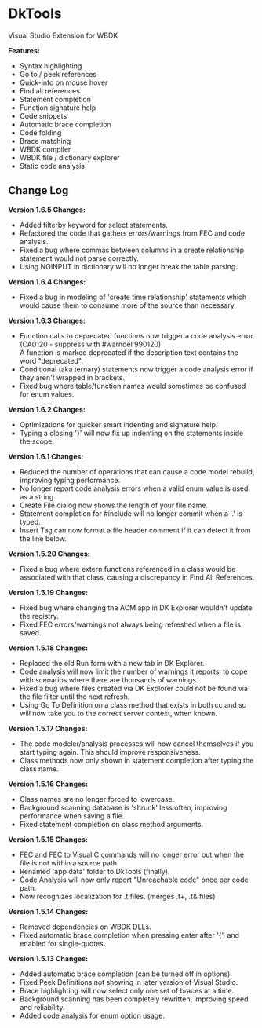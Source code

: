 # DkTools
Visual Studio Extension for WBDK

**Features:**
- Syntax highlighting
- Go to / peek references
- Quick-info on mouse hover
- Find all references
- Statement completion
- Function signature help
- Code snippets
- Automatic brace completion
- Code folding
- Brace matching
- WBDK compiler
- WBDK file / dictionary explorer
- Static code analysis

## Change Log

**Version 1.6.5 Changes:**
- Added filterby keyword for select statements.
- Refactored the code that gathers errors/warnings from FEC and code analysis.
- Fixed a bug where commas between columns in a create relationship statement would not parse correctly.
- Using NOINPUT in dictionary will no longer break the table parsing.

**Version 1.6.4 Changes:**
- Fixed a bug in modeling of 'create time relationship' statements which would cause them to consume more of the source than necessary.

**Version 1.6.3 Changes:**
- Function calls to deprecated functions now trigger a code analysis error (CA0120 - suppress with #warndel 990120)<br>
  A function is marked deprecated if the description text contains the word "deprecated".
- Conditional (aka ternary) statements now trigger a code analysis error if they aren't wrapped in brackets.
- Fixed bug where table/function names would sometimes be confused for enum values.

**Version 1.6.2 Changes:**
- Optimizations for quicker smart indenting and signature help.
- Typing a closing '}' will now fix up indenting on the statements inside the scope.

**Version 1.6.1 Changes:**
- Reduced the number of operations that can cause a code model rebuild, improving typing performance.
- No longer report code analysis errors when a valid enum value is used as a string.
- Create File dialog now shows the length of your file name.
- Statement completion for #include will no longer commit when a '.' is typed.
- Insert Tag can now format a file header comment if it can detect it from the line below.

**Version 1.5.20 Changes:**
- Fixed a bug where extern functions referenced in a class would be associated with that class, causing a discrepancy in Find All References.

**Version 1.5.19 Changes:**
- Fixed bug where changing the ACM app in DK Explorer wouldn't update the registry.
- Fixed FEC errors/warnings not always being refreshed when a file is saved.

**Version 1.5.18 Changes:**
- Replaced the old Run form with a new tab in DK Explorer.
- Code analysis will now limit the number of warnings it reports, to cope with scenarios where there are thousands of warnings.
- Fixed a bug where files created via DK Explorer could not be found via the file filter until the next refresh.
- Using Go To Definition on a class method that exists in both cc and sc will now take you to the correct server context, when known.

**Version 1.5.17 Changes:**
- The code modeler/analysis processes will now cancel themselves if you start typing again. This should improve responsiveness.
- Class methods now only shown in statement completion after typing the class name.

**Version 1.5.16 Changes:**
- Class names are no longer forced to lowercase.
- Background scanning database is 'shrunk' less often, improving performance when saving a file.
- Fixed statement completion on class method arguments.

**Version 1.5.15 Changes:**
- FEC and FEC to Visual C commands will no longer error out when the file is not within a source path.
- Renamed 'app data' folder to DkTools (finally).
- Code Analysis will now only report "Unreachable code" once per code path.
- Now recognizes localization for .t files. (merges .t+, .t& files)

**Version 1.5.14 Changes:**
- Removed dependencies on WBDK DLLs.
- Fixed automatic brace completion when pressing enter after '{', and enabled for single-quotes.

**Version 1.5.13 Changes:**
- Added automatic brace completion (can be turned off in options).
- Fixed Peek Definitions not showing in later version of Visual Studio.
- Brace highlighting will now select only one set of braces at a time.
- Background scanning has been completely rewritten, improving speed and reliability.
- Added code analysis for enum option usage.
